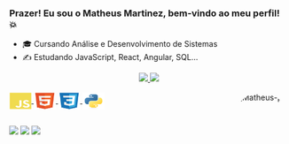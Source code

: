 ### Prazer! Eu sou o Matheus Martinez, bem-vindo ao meu perfil! 💥

- 🎓 Cursando Análise e Desenvolvimento de Sistemas
- ✍ Estudando JavaScript, React, Angular, SQL...

<div align="center">
  <a href="https://github.com/matheusmartinezz"> 
  <img height="180em" src="https://github-readme-stats.vercel.app/api?username=matheusmartinezz&show_icons=true&theme=dark&include_all_commits=true&count_private=true"/>
  <img height="180em" src="https://github-readme-stats.vercel.app/api/top-langs/?username=matheusmartinezz&layout=compact&langs_count=7&theme=dark"/>
</div>

<div style="display: inline_block"><br>
  <img align="center" alt="Matheus-Js" height="30" width="40" src="https://raw.githubusercontent.com/devicons/devicon/master/icons/javascript/javascript-plain.svg"> 
  <img align="center" alt="Matheus-HTML" height="30" width="40" src="https://raw.githubusercontent.com/devicons/devicon/master/icons/html5/html5-original.svg">
  <img align="center" alt="Matheus-CSS" height="30" width="40" src="https://raw.githubusercontent.com/devicons/devicon/master/icons/css3/css3-original.svg">
  <img align="center" alt="Matheusa-Python" height="30" width="40" src="https://raw.githubusercontent.com/devicons/devicon/master/icons/python/python-original.svg">
  
  <img align="right" alt="Matheus-pic" height="150" style="border-radius:50px;" src="https://media.discordapp.net/attachments/888589985127755826/951235171351400518/output_c7ACmA.gif?width=468&height=468">
</div>

##

<div>
  <a href="https://www.instagram.com/matheus_martinez2" target="_blank"><img src="https://img.shields.io/badge/-Instagram-%23E4405F?style=for-the-badge&logo=instagram&logoColor=white" target="_blank"></a>
  <a href = "https://outlook.live.com/mail/0/matheusmartinez@outlook.com"><img src="https://img.shields.io/badge/Microsoft_Outlook-0078D4?style=for-the-badge&logo=microsoft-outlook&logoColor=white"" target="_blank"></a>
  <a href="https://www.linkedin.com/in/matheus-martinez-b48ab4231/" target="_blank"><img src="https://img.shields.io/badge/-LinkedIn-%230077B5?style=for-the-badge&logo=linkedin&logoColor=white" target="_blank"></a>
<div/>

